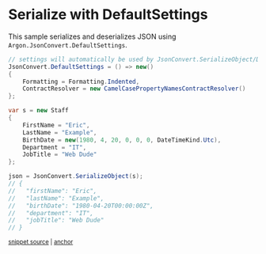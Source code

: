 # Serialize with DefaultSettings

This sample serializes and deserializes JSON using `Argon.JsonConvert.DefaultSettings`.

<!-- snippet: DefaultSettingsUsage -->
<a id='snippet-defaultsettingsusage'></a>
```cs
// settings will automatically be used by JsonConvert.SerializeObject/DeserializeObject
JsonConvert.DefaultSettings = () => new()
{
    Formatting = Formatting.Indented,
    ContractResolver = new CamelCasePropertyNamesContractResolver()
};

var s = new Staff
{
    FirstName = "Eric",
    LastName = "Example",
    BirthDate = new(1980, 4, 20, 0, 0, 0, DateTimeKind.Utc),
    Department = "IT",
    JobTitle = "Web Dude"
};

json = JsonConvert.SerializeObject(s);
// {
//   "firstName": "Eric",
//   "lastName": "Example",
//   "birthDate": "1980-04-20T00:00:00Z",
//   "department": "IT",
//   "jobTitle": "Web Dude"
// }
```
<sup><a href='/src/Tests/Documentation/Samples/Serializer/DefaultSettings.cs#L16-L43' title='Snippet source file'>snippet source</a> | <a href='#snippet-defaultsettingsusage' title='Start of snippet'>anchor</a></sup>
<!-- endSnippet -->
